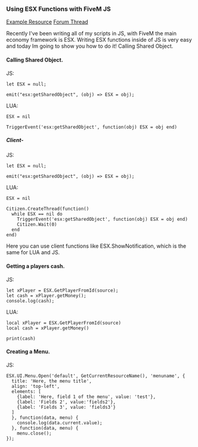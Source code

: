 ### Using ESX Functions with FiveM JS

[Example Resource](https://github.com/Adren-CAD/esx-javascript-examples)  [Forum Thread](https://forum.cfx.re/t/esx-js-how-to-esx-with-javascript/1604792)

Recently I've been writing all of my scripts in JS, with FiveM the main economy framework is ESX. Writing ESX functions inside of JS is very easy and today Im going to show you how to do it!
Calling Shared Object.


#### Calling Shared Object.

JS:
```
let ESX = null;

emit("esx:getSharedObject", (obj) => ESX = obj);
```
LUA:
```
ESX = nil

TriggerEvent('esx:getSharedObject', function(obj) ESX = obj end)
```
##### Client-

JS:
```
let ESX = null;

emit("esx:getSharedObject", (obj) => ESX = obj);
```

LUA:
```
ESX = nil

Citizen.CreateThread(function()
  while ESX == nil do
    TriggerEvent('esx:getSharedObject', function(obj) ESX = obj end)
    Citizen.Wait(0)
  end
end)
```

Here you can use client functions like ESX.ShowNotification, which is the same for LUA and JS.

#### Getting a players cash.

JS:
```
let xPlayer = ESX.GetPlayerFromId(source);
let cash = xPlayer.getMoney();
console.log(cash);
```
LUA:
```
local xPlayer = ESX.GetPlayerFromId(source)
local cash = xPlayer.getMoney()

print(cash)
```

#### Creating a Menu.

JS:
```
ESX.UI.Menu.Open('default', GetCurrentResourceName(), 'menuname', {
  title: 'Here, the menu title',
  align: 'top-left',
  elements: [
    {label: 'Here, field 1 of the menu', value: 'test'},
    {label: 'Fields 2', value:'fields2'},
    {label: 'Fields 3', value: 'fields3'}
  ]
  }, function(data, menu) {
    console.log(data.current.value);
  }, function(data, menu) {
    menu.close();
});
```
